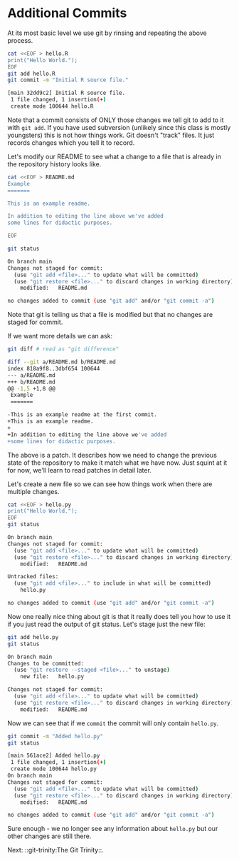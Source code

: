 # Additional Commits

At its most basic level we use git by rinsing and repeating the above
process.

``` bash
cat <<EOF > hello.R
print("Hello World.");
EOF
git add hello.R
git commit -m "Initial R source file."
```

``` bash
[main 32dd9c2] Initial R source file.
 1 file changed, 1 insertion(+)
 create mode 100644 hello.R
```

Note that a commit consists of ONLY those changes we tell git to add to
it with `git add`. If you have used subversion (unlikely since this
class is mostly youngsters) this is not how things work. Git doesn't
"track" files. It just records changes which you tell it to record.

Let's modify our README to see what a change to a file that is already
in the repository history looks like.

``` bash
cat <<EOF > README.md
Example
=======

This is an example readme.

In addition to editing the line above we've added
some lines for didactic purposes.

EOF

git status
```

``` bash
On branch main
Changes not staged for commit:
  (use "git add <file>..." to update what will be committed)
  (use "git restore <file>..." to discard changes in working directory)
    modified:   README.md

no changes added to commit (use "git add" and/or "git commit -a")
```

Note that git is telling us that a file is modified but that no changes
are staged for commit.

If we want more details we can ask:

``` bash
git diff # read as "git difference"
```

``` bash
diff --git a/README.md b/README.md
index 818a9f8..3dbf654 100644
--- a/README.md
+++ b/README.md
@@ -1,5 +1,8 @@
 Example
 =======

-This is an example readme at the first commit.
+This is an example readme.
+
+In addition to editing the line above we've added
+some lines for didactic purposes.

```

The above is a patch. It describes how we need to change the previous
state of the repository to make it match what we have now. Just squint
at it for now, we'll learn to read patches in detail later.

Let's create a new file so we can see how things work when there are
multiple changes.

``` bash
cat <<EOF > hello.py
print("Hello World.");
EOF
git status
```

``` bash
On branch main
Changes not staged for commit:
  (use "git add <file>..." to update what will be committed)
  (use "git restore <file>..." to discard changes in working directory)
    modified:   README.md

Untracked files:
  (use "git add <file>..." to include in what will be committed)
    hello.py

no changes added to commit (use "git add" and/or "git commit -a")
```

Now one really nice thing about git is that it really does tell you how
to use it if you just read the output of git status. Let's stage just
the new file:

``` bash
git add hello.py
git status
```

``` bash
On branch main
Changes to be committed:
  (use "git restore --staged <file>..." to unstage)
    new file:   hello.py

Changes not staged for commit:
  (use "git add <file>..." to update what will be committed)
  (use "git restore <file>..." to discard changes in working directory)
    modified:   README.md

```

Now we can see that if we `commit` the commit will only contain
`hello.py`.

``` bash
git commit -m "Added hello.py"
git status
```

``` bash
[main 561ace2] Added hello.py
 1 file changed, 1 insertion(+)
 create mode 100644 hello.py
On branch main
Changes not staged for commit:
  (use "git add <file>..." to update what will be committed)
  (use "git restore <file>..." to discard changes in working directory)
    modified:   README.md

no changes added to commit (use "git add" and/or "git commit -a")
```

Sure enough - we no longer see any information about `hello.py` but our
other changes are still there.


Next: ::git-trinity:The Git Trinity::.
